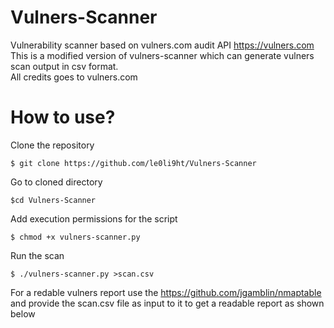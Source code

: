 # Vulners-Scanner

Vulnerability scanner based on vulners.com audit API https://vulners.com  
This is a modified version of vulners-scanner which can generate vulners scan output in csv format.  
All credits goes to vulners.com  

# How to use?  
Clone the repository  
```
$ git clone https://github.com/le0li9ht/Vulners-Scanner
```
Go to cloned directory  
```
$cd Vulners-Scanner
```
Add execution permissions for the script  
```
$ chmod +x vulners-scanner.py
```
Run the scan  
``` 
$ ./vulners-scanner.py >scan.csv
```
For a redable vulners report use the https://github.com/jgamblin/nmaptable and provide the scan.csv file as input to it to get a
readable report as shown below




